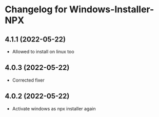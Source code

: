 # Changelog for Windows-Installer-NPX
<!-- ## **WORK IN PROGRESS** -->
## 4.1.1 (2022-05-22)
* Allowed to install on linux too

## 4.0.3 (2022-05-22)
* Corrected fixer

## 4.0.2 (2022-05-22)
* Activate windows as npx installer again